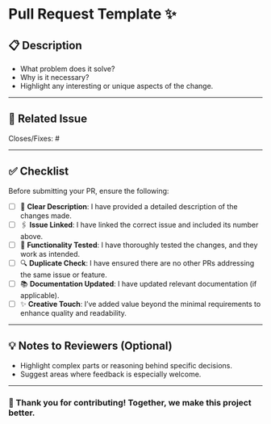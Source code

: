 # Pull Request Template ✨

## 📋 Description  
<!-- Provide a concise yet clear summary of what this PR changes or adds. -->  
- What problem does it solve?  
- Why is it necessary?  
- Highlight any interesting or unique aspects of the change.  

---

## 🔗 Related Issue  
<!-- Link the issue this PR addresses and include a brief explanation if needed. -->  
Closes/Fixes: #

---

## ✅ Checklist  
Before submitting your PR, ensure the following:  
- [ ] 📄 **Clear Description**: I have provided a detailed description of the changes made.  
- [ ] 🖇️ **Issue Linked**: I have linked the correct issue and included its number above.  
- [ ] 🚀 **Functionality Tested**: I have thoroughly tested the changes, and they work as intended.  
- [ ] 🔍 **Duplicate Check**: I have ensured there are no other PRs addressing the same issue or feature.  
- [ ] 📚 **Documentation Updated**: I have updated relevant documentation (if applicable).  
- [ ] ✨ **Creative Touch**: I’ve added value beyond the minimal requirements to enhance quality and readability.  

---

## 💡 Notes to Reviewers (Optional)  
<!-- Add any additional context, insights, or areas for reviewers to focus on. -->  
- Highlight complex parts or reasoning behind specific decisions.  
- Suggest areas where feedback is especially welcome.  

---

### 🌟 Thank you for contributing! Together, we make this project better.  
